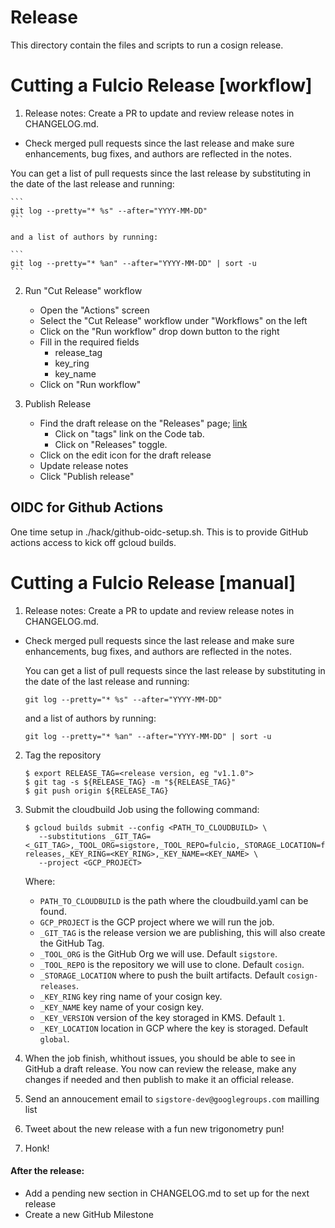 # Release

This directory contain the files and scripts to run a cosign release.

# Cutting a Fulcio Release [workflow]

1. Release notes: Create a PR to update and review release notes in CHANGELOG.md.
  - Check merged pull requests since the last release and make sure enhancements, bug fixes, and authors are reflected in the notes.

  You can get a list of pull requests since the last release by substituting in the date of the last release and running:

	```
	git log --pretty="* %s" --after="YYYY-MM-DD"
	```
	
	and a list of authors by running:
	
	```
	git log --pretty="* %an" --after="YYYY-MM-DD" | sort -u
	```

2. Run "Cut Release" workflow
	- Open the "Actions" screen
	- Select the "Cut Release" workflow under "Workflows" on the left
	- Click on the "Run workflow" drop down button to the right
	- Fill in the required fields
		- release_tag
		- key_ring
		- key_name
	- Click on "Run workflow"

3. Publish Release
	- Find the draft release on the "Releases" page; [link](https://github.com/sigstore/fulcio/releases)
		- Click on "tags" link on the Code tab.
	 	- Click on "Releases" toggle.
	- Click on the edit icon for the draft release
	- Update release notes
	- Click "Publish release"  

## OIDC for Github Actions

One time setup in ./hack/github-oidc-setup.sh. This is to provide GitHub actions access to kick off gcloud builds.

# Cutting a Fulcio Release [manual]

1. Release notes: Create a PR to update and review release notes in CHANGELOG.md.
  - Check merged pull requests since the last release and make sure enhancements, bug fixes, and authors are reflected in the notes.

	You can get a list of pull requests since the last release by substituting in the date of the last release and running:
	
	```
	git log --pretty="* %s" --after="YYYY-MM-DD"
	```
	
	and a list of authors by running:
	
	```
	git log --pretty="* %an" --after="YYYY-MM-DD" | sort -u
	```

2. Tag the repository

	```shell
	$ export RELEASE_TAG=<release version, eg "v1.1.0">
	$ git tag -s ${RELEASE_TAG} -m "${RELEASE_TAG}"
	$ git push origin ${RELEASE_TAG}
	```

3. Submit the cloudbuild Job using the following command:

	```shell
	$ gcloud builds submit --config <PATH_TO_CLOUDBUILD> \
	   --substitutions _GIT_TAG=<_GIT_TAG>,_TOOL_ORG=sigstore,_TOOL_REPO=fulcio,_STORAGE_LOCATION=fulcio-releases,_KEY_RING=<KEY_RING>,_KEY_NAME=<KEY_NAME> \
	   --project <GCP_PROJECT>
	```
	
	Where:
	
	- `PATH_TO_CLOUDBUILD` is the path where the cloudbuild.yaml can be found.
	- `GCP_PROJECT` is the GCP project where we will run the job.
	- `_GIT_TAG` is the release version we are publishing, this will also create the GitHub Tag.
	- `_TOOL_ORG` is the GitHub Org we will use. Default `sigstore`.
	- `_TOOL_REPO` is the repository we will use to clone. Default `cosign`.
	- `_STORAGE_LOCATION` where to push the built artifacts. Default `cosign-releases`.
	- `_KEY_RING` key ring name of your cosign key.
	- `_KEY_NAME` key name of your  cosign key.
	- `_KEY_VERSION` version of the key storaged in KMS. Default `1`.
	- `_KEY_LOCATION` location in GCP where the key is storaged. Default `global`.

4. When the job finish, whithout issues, you should be able to see in GitHub a draft release.
You now can review the release, make any changes if needed and then publish to make it an official release.

5. Send an annoucement email to `sigstore-dev@googlegroups.com` mailling list

6. Tweet about the new release with a fun new trigonometry pun!

7. Honk!

#### After the release:

* Add a pending new section in CHANGELOG.md to set up for the next release
* Create a new GitHub Milestone
